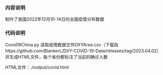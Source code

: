### 内容说明
制作了我国2022年12月10-14日的全国疫情分布数据

### 代码说明
Covid19China.py 读取疫情数据文件DXYArea.csv（下载自https://github.com/BlankerL/DXY-COVID-19-Data/releases/tag/2023.04.02）并生成HTML文件，每个省份都标注了当前的确诊人数

HTML文件：./output/covid.html
